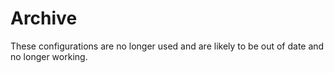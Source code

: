 # Archive

These configurations are no longer used and are likely to be out of date and no
longer working.
